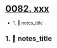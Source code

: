 # [0082. xxx](https://github.com/Tdahuyou/TNotes.nodejs/tree/main/notes/0082.%20xxx)

<!-- region:toc -->

- [1. 📒 notes_title](#1--notes_title)

<!-- endregion:toc -->

## 1. 📒 notes_title
